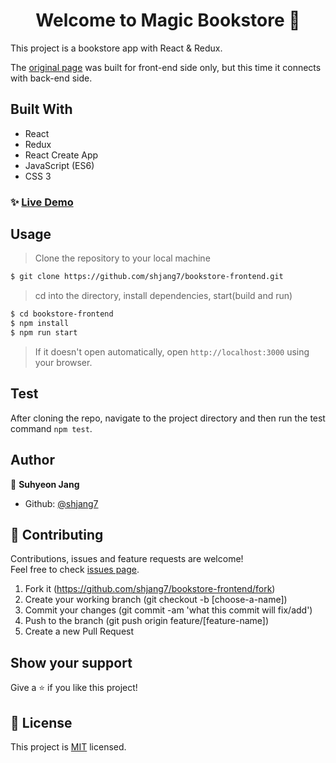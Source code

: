 <h1 align="center">Welcome to Magic Bookstore 👋</h1>

This project is a bookstore app with React & Redux.

The [original page](https://github.com/shjang7/react-bookstore) was built for front-end side only, but this time it connects with back-end side.

## Built With

- React
- Redux
- React Create App
- JavaScript (ES6)
- CSS 3

### ✨ [Live Demo](https://react-bookstore-suh-martin.herokuapp.com/)

## Usage

> Clone the repository to your local machine

```sh
$ git clone https://github.com/shjang7/bookstore-frontend.git
```

> cd into the directory, install dependencies, start(build and run)

```sh
$ cd bookstore-frontend
$ npm install
$ npm run start
```

> If it doesn't open automatically, open `http://localhost:3000` using your browser.

## Test

After cloning the repo, navigate to the project directory and then run the test command `npm test`.

## Author

👤 **Suhyeon Jang**

- Github: [@shjang7](https://github.com/shjang7)

## 🤝 Contributing

Contributions, issues and feature requests are welcome!<br />Feel free to check [issues page](https://github.com/shjang7/bookstore-frontend/issues).

1. Fork it (https://github.com/shjang7/bookstore-frontend/fork)
2. Create your working branch (git checkout -b [choose-a-name])
3. Commit your changes (git commit -am 'what this commit will fix/add')
4. Push to the branch (git push origin feature/[feature-name])
5. Create a new Pull Request

## Show your support

Give a ⭐️ if you like this project!

## 📝 License

This project is [MIT](https://github.com/shjang7/bookstore-frontend/blob/master/LICENSE) licensed.
